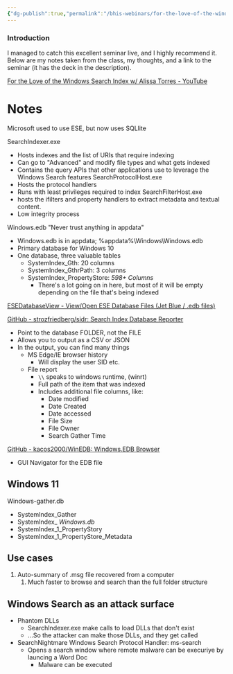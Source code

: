 ```yaml
---
{"dg-publish":true,"permalink":"/bhis-webinars/for-the-love-of-the-windows-search-index-with-alissa-torres/"}
---
```


### Introduction
I managed to catch this excellent seminar live, and I highly recommend it. Below are my notes taken from the class, my thoughts, and a link to the seminar (it has the deck in the description). 

[For the Love of the Windows Search Index w/ Alissa Torres - YouTube](https://www.youtube.com/watch?v=Ej37pJf1nw0)

# Notes

Microsoft used to use ESE, but now uses SQLlite


SearchIndexer.exe
- Hosts indexes and the list of URIs that require indexing
- Can go to "Advanced" and modify file types and what gets indexed
- Contains the query APIs that other applications use to leverage the Windows Search features
SearchProtocolHost.exe
- Hosts the protocol handlers
- Runs with least privileges required to index
SearchFilterHost.exe
- hosts the ifilters and property handlers to extract metadata and textual content.
- Low integrity process


Windows.edb
"Never trust anything in appdata"
- Windows.edb is in appdata; %appdata%\Windows\Windows.edb
- Primary database for Windows 10
- One database, three valuable tables
	- SystemIndex_Gth: 20 columns
	- SystemIndex_GthrPath: 3 columns
	- SystemIndex_PropertyStore: *598+ Columns*
		- There's a lot going on in here, but most of it will be empty depending on the file that's being indexed

[ESEDatabaseView - View/Open ESE Database Files (Jet Blue / .edb files)](https://www.nirsoft.net/utils/ese_database_view.html)


[GitHub - strozfriedberg/sidr: Search Index Database Reporter](https://github.com/strozfriedberg/sidr)
- Point to the database FOLDER, not the FILE
- Allows you to output as a CSV or JSON
- In the output, you can find many things
	- MS Edge/IE browser history
		- Will display the user SID etc.
	- File report
		- `\\` speaks to windows runtime, (winrt)
		- Full path of the item that was indexed
		- Includes additional file columns, like:
			- Date modified
			- Date Created
			- Date accessed
			- File Size
			- File Owner
			- Search Gather Time

[GitHub - kacos2000/WinEDB: Windows.EDB Browser](https://github.com/kacos2000/WinEDB)
- GUI Navigator for the EDB file


## Windows 11
Windows-gather.db
- SystemIndex_Gather
- SystemIndex_
*Windows.db*
- SystemIndex_1_PropertyStory
- SystemIndex_1_PropertyStore_Metadata

## Use cases
1. Auto-summary of .msg file recovered from a computer
	1. Much faster to browse and search than the full folder structure

## Windows Search as an attack surface
- Phantom DLLs
	- SearchIndexer.exe make calls to load DLLs that don't exist
	- ...So the attacker can make those DLLs, and they get called
- SearchNightmare Windows Search Protocol Handler: ms-search
	- Opens a search window where remote malware can be execuriye by launcing a Word Doc
		- Malware can be executed 